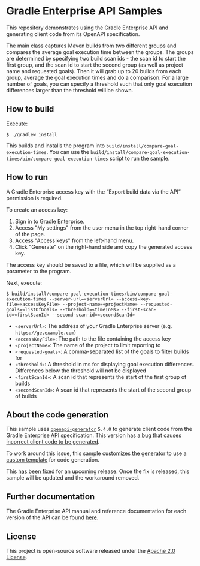 # Gradle Enterprise API Samples

This repository demonstrates using the Gradle Enterprise API and generating client code from its OpenAPI specification.

The main class captures Maven builds from two different groups and compares the average goal execution time between the groups.  The groups are determined by specifying two build scan ids - the scan id to start the first group, and the scan id to start the second group (as well as project name and requested goals).  Then it will grab up to 20 builds from each group, average the goal execution times and do a comparison.  For a large number of goals, you can specify a threshold such that only goal execution differences larger than the threshold will be shown.

## How to build

Execute:

```
$ ./gradlew install
```

This builds and installs the program into `build/install/compare-goal-execution-times`.
You can use the `build/install/compare-goal-execution-times/bin/compare-goal-execution-times` script to run the sample.

## How to run

A Gradle Enterprise access key with the “Export build data via the API” permission is required.

To create an access key:

1. Sign in to Gradle Enterprise.
2. Access "My settings" from the user menu in the top right-hand corner of the page.
3. Access "Access keys" from the left-hand menu.
4. Click "Generate" on the right-hand side and copy the generated access key.

The access key should be saved to a file, which will be supplied as a parameter to the program.

Next, execute:

```
$ build/install/compare-goal-execution-times/bin/compare-goal-execution-times --server-url=«serverUrl» --access-key-file=«accessKeyFile» --project-name=«projectName» --requested-goals=«listOfGoals» --threshold=«timeInMs» --first-scan-id=«firstScanId» --second-scan-id=«secondScanId»
```

- `«serverUrl»`: The address of your Gradle Enterprise server (e.g. `https://ge.example.com`)
- `«accessKeyFile»`: The path to the file containing the access key
- `«projectName»`: The name of the project to limit reporting to
- `«requested-goals»`: A comma-separated list of the goals to filter builds for
- `«threshold»`: A threshold in ms for displaying goal execution differences.  Differences below the threshold will not be displayed
- `«firstScanId»`: A scan id that represents the start of the first group of builds
- `«secondScanId»`: A scan id that represents the start of the second group of builds

## About the code generation

This sample uses [`openapi-generator`](https://openapi-generator.tech) `5.4.0` to generate client code from the Gradle Enterprise API specification.
This version has [a bug that causes incorrect client code to be generated](https://github.com/OpenAPITools/openapi-generator/issues/4808).

To work around this issue, this sample [customizes the generator](openApi/openapi-generator-config.json) to use a [custom template](openApi/api.mustache) for code generation.

This [has been fixed](https://github.com/OpenAPITools/openapi-generator/pull/11682) for an upcoming release.
Once the fix is released, this sample will be updated and the workaround removed.

## Further documentation

The Gradle Enterprise API manual and reference documentation for each version of the API can be found [here](https://docs.gradle.com/enterprise/api-manual).


## License

This project is open-source software released under the [Apache 2.0 License][apache-license].

[apache-license]: https://www.apache.org/licenses/LICENSE-2.0.html
